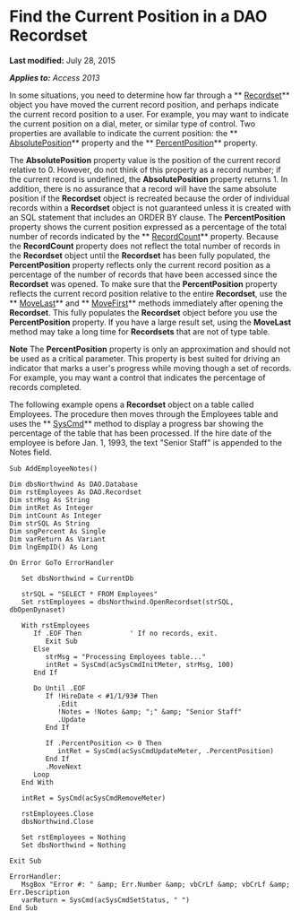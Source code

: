 
# Find the Current Position in a DAO Recordset

 **Last modified:** July 28, 2015

 _**Applies to:** Access 2013_

In some situations, you need to determine how far through a  ** [Recordset](http://msdn.microsoft.com/library/9774232C-E6DA-175B-FC7F-ED2AB7908FA0%28Office.15%29.aspx)** object you have moved the current record position, and perhaps indicate the current record position to a user. For example, you may want to indicate the current position on a dial, meter, or similar type of control. Two properties are available to indicate the current position: the ** [AbsolutePosition](http://msdn.microsoft.com/library/C35C0C07-F789-524B-0A3D-DFD18FA6EEBC%28Office.15%29.aspx)** property and the ** [PercentPosition](http://msdn.microsoft.com/library/AEBBDA44-ED72-7A6C-0CD5-28C8997D4D96%28Office.15%29.aspx)** property.

The  **AbsolutePosition** property value is the position of the current record relative to 0. However, do not think of this property as a record number; if the current record is undefined, the **AbsolutePosition** property returns 1. In addition, there is no assurance that a record will have the same absolute position if the **Recordset** object is recreated because the order of individual records within a **Recordset** object is not guaranteed unless it is created with an SQL statement that includes an ORDER BY clause.
The  **PercentPosition** property shows the current position expressed as a percentage of the total number of records indicated by the ** [RecordCount](http://msdn.microsoft.com/library/AA1FED4F-CA51-918F-0A46-2B755B5F861A%28Office.15%29.aspx)** property. Because the **RecordCount** property does not reflect the total number of records in the **Recordset** object until the **Recordset** has been fully populated, the **PercentPosition** property reflects only the current record position as a percentage of the number of records that have been accessed since the **Recordset** was opened. To make sure that the **PercentPosition** property reflects the current record position relative to the entire **Recordset**, use the  ** [MoveLast](http://msdn.microsoft.com/library/FC0F7A33-1F55-9F5B-B00D-1B81F49B1C3E%28Office.15%29.aspx)** and ** [MoveFirst](http://msdn.microsoft.com/library/338F7E86-6997-B80A-FC7A-A395D10B4A62%28Office.15%29.aspx)** methods immediately after opening the **Recordset**. This fully populates the  **Recordset** object before you use the **PercentPosition** property. If you have a large result set, using the **MoveLast** method may take a long time for **Recordsets** that are not of type table.

 **Note**   The **PercentPosition** property is only an approximation and should not be used as a critical parameter. This property is best suited for driving an indicator that marks a user's progress while moving though a set of records. For example, you may want a control that indicates the percentage of records completed.

The following example opens a  **Recordset** object on a table called Employees. The procedure then moves through the Employees table and uses the ** [SysCmd](5064B8CC-6F9A-602B-E304-6D1478D9B4A7.md)** method to display a progress bar showing the percentage of the table that has been processed. If the hire date of the employee is before Jan. 1, 1993, the text "Senior Staff" is appended to the Notes field.



```
Sub AddEmployeeNotes() 
 
Dim dbsNorthwind As DAO.Database 
Dim rstEmployees As DAO.Recordset 
Dim strMsg As String 
Dim intRet As Integer 
Dim intCount As Integer 
Dim strSQL As String 
Dim sngPercent As Single 
Dim varReturn As Variant 
Dim lngEmpID() As Long 
 
On Error GoTo ErrorHandler 
 
   Set dbsNorthwind = CurrentDb 
 
   strSQL = "SELECT * FROM Employees" 
   Set rstEmployees = dbsNorthwind.OpenRecordset(strSQL, dbOpenDynaset) 
 
   With rstEmployees 
      If .EOF Then            ' If no records, exit. 
         Exit Sub 
      Else 
         strMsg = "Processing Employees table..." 
         intRet = SysCmd(acSysCmdInitMeter, strMsg, 100) 
      End If 
 
      Do Until .EOF 
         If !HireDate < #1/1/93# Then 
            .Edit 
            !Notes = !Notes &amp; ";" &amp; "Senior Staff" 
            .Update 
         End If 
 
         If .PercentPosition <> 0 Then 
            intRet = SysCmd(acSysCmdUpdateMeter, .PercentPosition) 
         End If 
         .MoveNext 
      Loop 
   End With 
 
   intRet = SysCmd(acSysCmdRemoveMeter) 
 
   rstEmployees.Close 
   dbsNorthwind.Close 
 
   Set rstEmployees = Nothing 
   Set dbsNorthwind = Nothing 
 
Exit Sub 
 
ErrorHandler: 
   MsgBox "Error #: " &amp; Err.Number &amp; vbCrLf &amp; vbCrLf &amp; Err.Description 
   varReturn = SysCmd(acSysCmdSetStatus, " ") 
End Sub 

```

